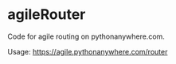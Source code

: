 # agileRouter

Code for agile routing on pythonanywhere.com.

Usage: https://agile.pythonanywhere.com/router
